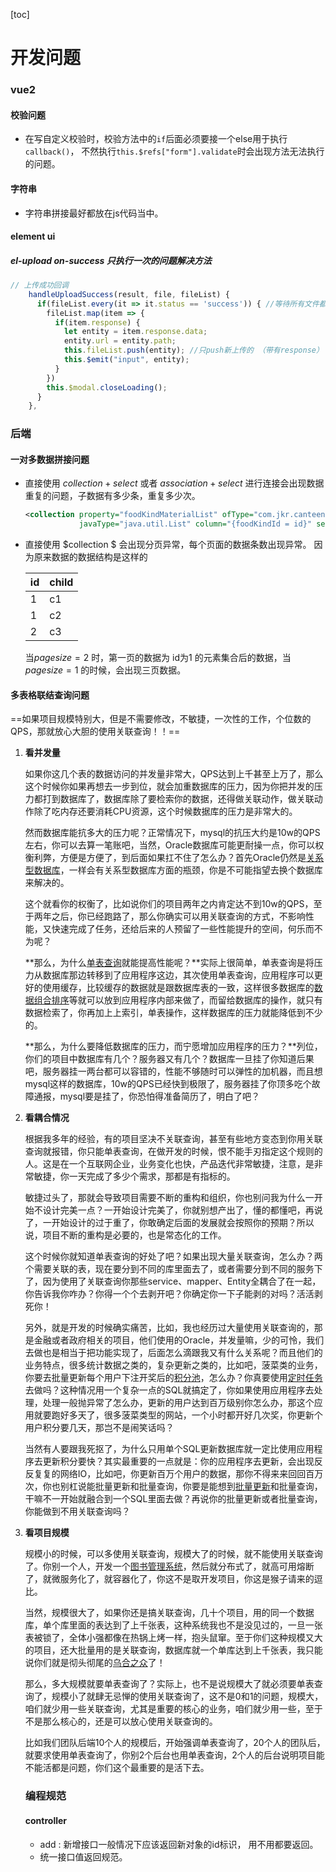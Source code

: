 [toc]



# 开发问题

### vue2

#### 校验问题

- 在写自定义校验时，校验方法中的`if`后面必须要接一个else用于执行`callback()`， 不然执行`this.$refs["form"].validate`时会出现方法无法执行的问题。

#### 字符串

- 字符串拼接最好都放在js代码当中。

#### element ui

##### el-upload on-success 只执行一次的问题解决方法

```javascript
// 上传成功回调
    handleUploadSuccess(result, file, fileList) {
      if(fileList.every(it => it.status == 'success')) { //等待所有文件都上传完成，这里注意fileList是所有的文件（包含已上传的）
        fileList.map(item => {
          if(item.response) {
            let entity = item.response.data;
            entity.url = entity.path;
            this.fileList.push(entity); //只push新上传的 （带有response）
            this.$emit("input", entity);
          }
        })
        this.$modal.closeLoading();
      }
    },
```



### 后端

#### 一对多数据拼接问题

- 直接使用 $collection + select$ 或者 $association + select$  进行连接会出现数据重复的问题，子数据有多少条，重复多少次。

  ```xml
  <collection property="foodKindMaterialList" ofType="com.jkr.canteen.provider.model.PubFoodKindMaterial"
              javaType="java.util.List" column="{foodKindId = id}" select="selectChildren"> </collection>
  ```

  

- 直接使用 $collection $ 会出现分页异常，每个页面的数据条数出现异常。
  因为原来数据的数据结构是这样的

  | id   | child |
  | ---- | ----- |
  | 1    | c1    |
  | 1    | c2    |
  | 2    | c3    |

  当$pagesize=2$ 时，第一页的数据为 id为1 的元素集合后的数据，当$pagesize=1$ 的时候，会出现三页数据。

#### 多表格联结查询问题

==如果项目规模特别大，但是不需要修改，不敏捷，一次性的工作，个位数的QPS，那就放心大胆的使用关联查询！！==

1. **看并发量**

   如果你这几个表的数据访问的并发量非常大，QPS达到上千甚至上万了，那么这个时候你如果再想去一步到位，就会加重数据库的压力，因为你把并发的压力都打到数据库了，数据库除了要检索你的数据，还得做关联动作，做关联动作除了吃内存还要消耗CPU资源，这个时候数据库的压力是非常大的。

   然而数据库能抗多大的压力呢？正常情况下，mysql的抗压大约是10w的QPS左右，你可以去算一笔账吧，当然，Oracle数据库可能更耐操一点，你可以权衡利弊，方便是方便了，到后面如果扛不住了怎么办？首先Oracle仍然是[关系型数据库](https://www.zhihu.com/search?q=关系型数据库&search_source=Entity&hybrid_search_source=Entity&hybrid_search_extra={"sourceType"%3A"answer"%2C"sourceId"%3A3117165544})，一样会有关系型数据库方面的瓶颈，你是不可能指望去换个数据库来解决的。

   这个就看你的权衡了，比如说你们的项目两年之内肯定达不到10w的QPS，至于两年之后，你已经跑路了，那么你确实可以用关联查询的方式，不影响性能，又快速完成了任务，还给后来的人预留了一些性能提升的空间，何乐而不为呢？

   **那么，为什么[单表查询](https://www.zhihu.com/search?q=单表查询&search_source=Entity&hybrid_search_source=Entity&hybrid_search_extra={"sourceType"%3A"answer"%2C"sourceId"%3A3117165544})就能提高性能呢？**实际上很简单，单表查询是将压力从数据库那边转移到了应用程序这边，其次使用单表查询，应用程序可以更好的使用缓存，比较缓存的数据就是跟数据库表的一致，这样很多数据库的[数据组合排序](https://www.zhihu.com/search?q=数据组合排序&search_source=Entity&hybrid_search_source=Entity&hybrid_search_extra={"sourceType"%3A"answer"%2C"sourceId"%3A3117165544})等就可以放到应用程序内部来做了，而留给数据库的操作，就只有数据检索了，你再加上上索引，单表操作，这样数据库的压力就能降低到不少的。

   **那么，为什么要降低数据库的压力，而宁愿增加应用程序的压力？**列位，你们的项目中数据库有几个？服务器又有几个？数据库一旦挂了你知道后果吧，服务器挂一两台都可以容错的，性能不够随时可以弹性的加机器，而且想mysql这样的数据库，10w的QPS已经快到极限了，服务器挂了你顶多吃个故障通报，mysql要是挂了，你恐怕得准备简历了，明白了吧？

2. **看耦合情况**

   

   根据我多年的经验，有的项目坚决不关联查询，甚至有些地方变态到你用关联查询就报错，你只能单表查询，在做开发的时候，恨不能手刃指定这个规则的人。这是在一个互联网企业，业务变化也快，产品迭代非常敏捷，注意，是非常敏捷，你一天完成了多少个需求，那都是有指标的。

   敏捷过头了，那就会导致项目需要不断的重构和组织，你也别问我为什么一开始不设计完美一点？一开始设计完美了，你就别想产出了，懂的都懂吧，再说了，一开始设计的过于重了，你敢确定后面的发展就会按照你的预期？所以说，项目不断的重构是必要的，也是常态化的工作。

   这个时候你就知道单表查询的好处了吧？如果出现大量关联查询，怎么办？两个需要关联的表，现在要分到不同的库里面去了，或者需要分到不同的服务下了，因为使用了关联查询你那些service、mapper、Entity全耦合了在一起，你告诉我你咋办？你得一个个去剥开吧？你确定你一下子能剥的对吗？活活剥死你！

   另外，就是开发的时候确实痛苦，比如，我也经历过大量使用关联查询的，那是金融或者政府相关的项目，他们使用的Oracle，并发量嘛，少的可怜，我们去做也是相当于把功能实现了，后面怎么滴跟我又有什么关系呢？而且他们的 业务特点，很多统计数据之类的，复杂更新之类的，比如吧，菠菜类的业务，你要去批量更新每个用户下注开奖后的[积分池](https://www.zhihu.com/search?q=积分池&search_source=Entity&hybrid_search_source=Entity&hybrid_search_extra={"sourceType"%3A"answer"%2C"sourceId"%3A3117165544})，怎么办？你真要使用[定时任务](https://www.zhihu.com/search?q=定时任务&search_source=Entity&hybrid_search_source=Entity&hybrid_search_extra={"sourceType"%3A"answer"%2C"sourceId"%3A3117165544})去做吗？这种情况用一个复杂一点的SQL就搞定了，你如果使用应用程序去处理，处理一般抛异常了怎么办，更新的用户达到百万级别你怎么办，那这个应用就要跑好多天了，很多菠菜类型的网站，一个小时都开好几次奖，你更新个用户积分要几天，那岂不是闹笑话吗？

   当然有人要跟我死抠了，为什么只用单个SQL更新数据库就一定比使用应用程序去更新积分要快？其实最重要的一点就是：你的应用程序去更新，会出现反反复复的网络IO，比如吧，你更新百万个用户的数据，那你不得来来回回百万次，你也别杠说能批量更新和批量查询，你要是能想到[批量更新](https://www.zhihu.com/search?q=批量更新&search_source=Entity&hybrid_search_source=Entity&hybrid_search_extra={"sourceType"%3A"answer"%2C"sourceId"%3A3117165544})和批量查询，干嘛不一开始就融合到一个SQL里面去做？再说你的批量更新或者批量查询，你能做到不用关联查询吗？

3. **看项目规模**

   规模小的时候，可以多使用关联查询，规模大了的时候，就不能使用关联查询了。你别一个人，开发一个[图书管理系统](https://www.zhihu.com/search?q=图书管理系统&search_source=Entity&hybrid_search_source=Entity&hybrid_search_extra={"sourceType"%3A"answer"%2C"sourceId"%3A3117165544})，然后就分布式了，就高可用熔断了，就微服务化了，就容器化了，你这不是取开发项目，你这是猴子请来的逗比。

   当然，规模很大了，如果你还是搞关联查询，几十个项目，用的同一个数据库，单个库里面的表达到了上千张表，这种系统我也不是没见过的，一旦一张表被锁了，全体小强都像在热锅上烤一样，抱头鼠窜。至于你们这种规模又大的项目，还大批量用的是关联查询，数据库就一个单库达到上千张表，我只能说你们就是彻头彻尾的[乌合之众](https://www.zhihu.com/search?q=乌合之众&search_source=Entity&hybrid_search_source=Entity&hybrid_search_extra={"sourceType"%3A"answer"%2C"sourceId"%3A3117165544})了！

   那么，多大规模就要单表查询了？实际上，也不是说规模大了就必须要单表查询了，规模小了就肆无忌惮的使用关联查询了，这不是0和1的问题，规模大，咱们就少用一些关联查询，尤其是重要的核心的业务，咱们就少用一些，至于不是那么核心的，还是可以放心使用关联查询的。

   比如我们团队后端10个人的规模后，开始强调单表查询了，20个人的团队后，就要求使用单表查询了，你别2个后台也用单表查询，2个人的后台说明项目能不能活都是问题，你们这个最重要的是活下去。

   
   
   ### 编程规范
   
   #### controller 
   
   -  add : 新增接口一般情况下应该返回新对象的id标识， 用不用都要返回。
   - 统一接口值返回规范。
   
   

